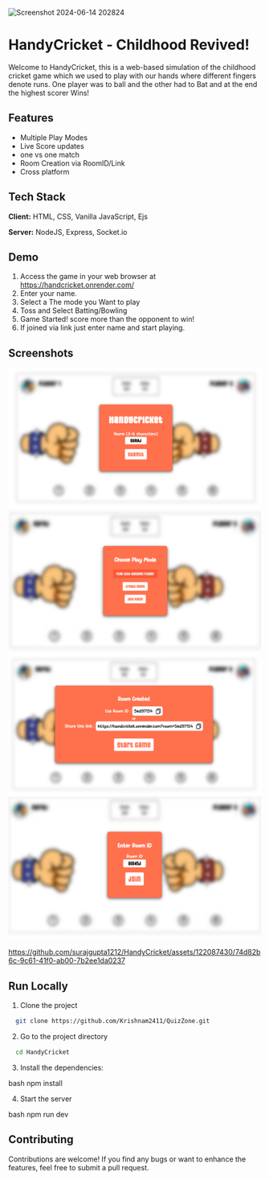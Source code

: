 
![Screenshot 2024-06-14 202824](https://github.com/surajgupta1212/HandyCricket/assets/122087430/122f3f91-ae77-41ae-98cf-d99dfbc27440)

# HandyCricket - Childhood Revived!

Welcome to HandyCricket, this is a web-based simulation of the childhood cricket game which we used to play with our hands where different fingers denote runs. One player was to ball and the other had to Bat and at the end the highest scorer Wins!

## Features

- Multiple Play Modes
- Live Score updates
- one vs one match
- Room Creation via RoomID/Link
- Cross platform


## Tech Stack

**Client:** HTML, CSS, Vanilla JavaScript, Ejs

**Server:** NodeJS, Express, Socket.io


## Demo

1. Access the game in your web browser at https://handcricket.onrender.com/
2. Enter your name.
3. Select a The mode you Want to play
4. Toss and Select Batting/Bowling
5. Game Started! score more than the opponent to win!
6. If joined via link just enter name and start playing.


## Screenshots

![App Screenshot](https://github.com/surajgupta1212/HandyCricket/blob/main/public/images/EnterName.png)
![App Screenshot](https://github.com/surajgupta1212/HandyCricket/blob/main/public/images/PlayRandom.png)
![App Screenshot](https://github.com/surajgupta1212/HandyCricket/blob/main/public/images/RoomCreated.png)
![App Screenshot](https://github.com/surajgupta1212/HandyCricket/blob/main/public/images/RoomID.png)



https://github.com/surajgupta1212/HandyCricket/assets/122087430/74d82b6c-9c61-41f0-ab00-7b2ee1da0237






## Run Locally
1. Clone the project

```bash
  git clone https://github.com/Krishnam2411/QuizZone.git
```

2. Go to the project directory

```bash
  cd HandyCricket
```

3. Install the dependencies:

bash
  npm install

4. Start the server

bash
  npm run dev


## Contributing

Contributions are welcome! If you find any bugs or want to enhance the features, feel free to submit a pull request.
